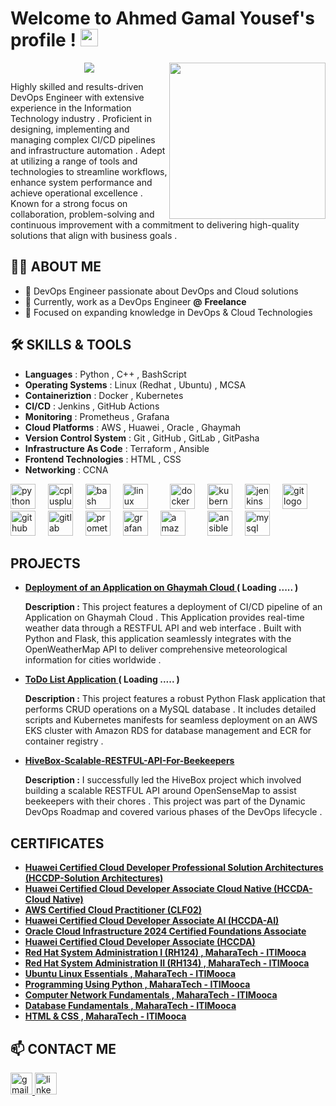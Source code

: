 
#  Welcome to Ahmed Gamal Yousef's profile ! <img src="https://media.giphy.com/media/hvRJCLFzcasrR4ia7z/giphy.gif" width="28">
<img width="250" align="right" src="https://c.tenor.com/_DOBjnGspYAAAAAM/code-coding.gif">
<p align="center">
  <a href="https://github.com/DenverCoder1/readme-typing-svg"><img src="https://readme-typing-svg.herokuapp.com/?lines=Cloud+Engineer;+DevOps+Engineer;Linux+System+Administrator;Always+Learning+New+Things&font=Fira+Code&center=true&width=440&height=45&color=f75c7e&vCenter=true&size=22"></a>
</p> 
Highly skilled and results-driven DevOps Engineer with extensive experience in the Information Technology industry . Proficient in designing, implementing and managing complex CI/CD pipelines and infrastructure automation . Adept at utilizing a range of tools and technologies to streamline workflows, enhance system performance and achieve operational excellence . Known for a strong focus on collaboration, problem-solving and continuous improvement with a commitment to delivering high-quality solutions that align with business goals .


## 👩‍💻 ABOUT ME
- 🏢 DevOps Engineer passionate about DevOps and Cloud solutions
- 🔭 Currently, work as a DevOps Engineer **@** **Freelance** 
- 🌱 Focused on expanding knowledge in DevOps & Cloud Technologies  

## 🛠 SKILLS & TOOLS

- **Languages** : Python , C++ , BashScript 
- **Operating Systems** : Linux (Redhat , Ubuntu) , MCSA 
- **Containeriztion** : Docker , Kubernetes 
- **CI/CD** : Jenkins , GitHub Actions 
- **Monitoring** : Prometheus , Grafana 
- **Cloud Platforms** : AWS , Huawei , Oracle , Ghaymah
- **Version Control System** : Git , GitHub , GitLab , GitPasha
- **Infrastructure As Code** : Terraform , Ansible 
- **Frontend Technologies** : HTML , CSS 
- **Networking** : CCNA 

<div align="left">
  <img src="https://skillicons.dev/icons?i=py" height="40" alt="python logo"  />
  <img width="12" />
  <img src="https://skillicons.dev/icons?i=cpp" height="40" alt="cplusplus logo"  />
  <img width="12" />
  <img src="https://skillicons.dev/icons?i=bash" height="40" alt="bash logo"  />
  <img width="12" />
  <img src="https://skillicons.dev/icons?i=linux" height="40" alt="linux logo"  />
  <img width="12" />
<!--   <img src="https://cdn.jsdelivr.net/gh/devicons/devicon/icons/windows8/windows8-original.svg" height="40" alt="windows8 logo"  /> -->
  <img width="12" />
  <img src="https://skillicons.dev/icons?i=docker" height="40" alt="docker logo"  />
  <img width="12" />
  <img src="https://skillicons.dev/icons?i=kubernetes" height="40" alt="kubernetes logo"  />
  <img width="12" />
  <img src="https://skillicons.dev/icons?i=jenkins" height="40" alt="jenkins logo"  />
  <img width="12" />
  <img src="https://skillicons.dev/icons?i=git" height="40" alt="git logo"  />
  <img width="12" />
  <img src="https://skillicons.dev/icons?i=github" height="40" alt="github logo"  />
  <img width="12" />
  <img src="https://skillicons.dev/icons?i=gitlab" height="40" alt="gitlab logo"  />
  <img width="12" />
  <img src="https://skillicons.dev/icons?i=prometheus" height="40" alt="prometheus logo"  />
  <img width="12" />
  <img src="https://skillicons.dev/icons?i=grafana" height="40" alt="grafana logo"  />
  <img width="12" />
  <img src="https://skillicons.dev/icons?i=aws" height="40" alt="amazonwebservices logo"  />
  <img width="12" />
<!--   <img src="https://cdn.simpleicons.org/terraform/7B42BC" height="40" alt="terraform logo"  /> -->
  <img width="12" />
  <img src="https://skillicons.dev/icons?i=ansible" height="40" alt="ansible logo"  />
  <img width="12" />
  <img src="https://skillicons.dev/icons?i=mysql" height="40" alt="mysql logo"  />
  <img width="12" />
<!--   <img src="https://cdn.simpleicons.org/nginx/009639" height="40" alt="nginx logo"  /> -->
</div>

## PROJECTS

- **[Deployment of an Application on Ghaymah Cloud  ](https://github.com/ahmedgamalyousef/Small-Weather-App)** **( Loading ..... )**

  **Description :** This project features a deployment of CI/CD pipeline of an Application on Ghaymah Cloud . This Application provides real-time
weather data through a RESTFUL API and web interface . Built with Python and Flask, this application seamlessly integrates
with the OpenWeatherMap API to deliver comprehensive meteorological information for cities worldwide .


- **[ToDo List Application ](https://github.com/JemyYousef/ToDo-List-App)** **( Loading ..... )**

  **Description :** This project features a robust Python Flask application that performs CRUD operations on a MySQL database . It includes detailed scripts and Kubernetes manifests for seamless deployment on an AWS EKS cluster with
Amazon RDS for database management and ECR for container registry .

- **[HiveBox-Scalable-RESTFUL-API-For-Beekeepers](https://github.com/JemyYousef/HiveBox-Scalable-RESTFUL-API-For-Beekeepers)**
  
  **Description :** I successfully led the HiveBox project which involved building a scalable RESTFUL API around OpenSenseMap to assist beekeepers with their chores . This project was part of the Dynamic DevOps Roadmap and covered various phases of the DevOps lifecycle .



## CERTIFICATES 
- **[Huawei Certified Cloud Developer Professional Solution Architectures (HCCDP-Solution Architectures)](https://connect.huaweicloud.com/intl/en-us/courses/certificate/certificates-list/sp:cloudEdu_en)**
- **[Huawei Certified Cloud Developer Associate Cloud Native (HCCDA-Cloud Native)](https://connect.huaweicloud.com/intl/en-us/courses/certificate/certificates-list/sp:cloudEdu_en)**
- **[AWS Certified Cloud Practitioner (CLF02)](https://cp.certmetrics.com/amazon/en/public/verify/credential/b7c18fdfe102460da8352a27e477e976)**
- **[Huawei Certified Cloud Developer Associate AI (HCCDA-AI)](https://connect.huaweicloud.com/intl/en-us/courses/certificate/certificates-list/sp:cloudEdu_en)**
- **[Oracle Cloud Infrastructure 2024 Certified Foundations Associate](https://brm-certification.oracle.com/apex/f?p=1111:6:102233033424929:::::)**
- **[Huawei Certified Cloud Developer Associate (HCCDA)](https://connect.huaweicloud.com/intl/en-us/courses/certificate/certificates-list/sp:cloudEdu_en)**
- **[Red Hat System Administration I (RH124) , MaharaTech - ITIMooca](https://maharatech.gov.eg/mod/customcert/view.php?id=13324&downloadown=1)**
- **[Red Hat System Administration II (RH134) , MaharaTech - ITIMooca](https://maharatech.gov.eg/mod/customcert/view.php?id=14758&downloadown=1)**
- **[Ubuntu Linux Essentials , MaharaTech - ITIMooca](https://maharatech.gov.eg/mod/customcert/view.php?id=14361&downloadown=1)**
- **[Programming Using Python , MaharaTech - ITIMooca](https://maharatech.gov.eg/mod/customcert/view.php?id=1737&downloadown=1)**
- **[Computer Network Fundamentals , MaharaTech - ITIMooca](https://maharatech.gov.eg/mod/customcert/view.php?id=13360&downloadown=1)** 
- **[Database Fundamentals , MaharaTech - ITIMooca](https://maharatech.gov.eg/mod/customcert/view.php?id=7655&downloadown=1)** 
- **[HTML & CSS , MaharaTech - ITIMooca](https://maharatech.gov.eg/mod/customcert/view.php?id=1404&downloadown=1)**

   
## 📫 CONTACT ME

<div align="left">
  <a href="mailto:ahmedgamal171293@gmail.com" target="_blank">
    <img src="https://img.shields.io/static/v1?message=Gmail&logo=gmail&label=&color=D14836&logoColor=white&labelColor=&style=for-the-badge" height="35" alt="gmail logo"  />
  </a>
  <a href="https://www.linkedin.com/in/ahmedgamalyoussef/" target="_blank">
    <img src="https://img.shields.io/static/v1?message=LinkedIn&logo=linkedin&label=&color=0077B5&logoColor=white&labelColor=&style=for-the-badge" height="35" alt="linkedin logo"  />
  </a>
</div>



